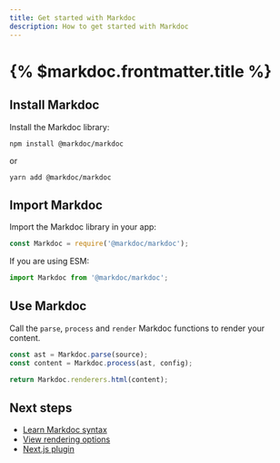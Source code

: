 ```yaml
---
title: Get started with Markdoc
description: How to get started with Markdoc
---
```


# {% $markdoc.frontmatter.title %}

## Install Markdoc

Install the Markdoc library:

```shell
npm install @markdoc/markdoc
```

or

```shell
yarn add @markdoc/markdoc
```

## Import Markdoc

Import the Markdoc library in your app:

```js
const Markdoc = require('@markdoc/markdoc');
```

If you are using ESM:

```js
import Markdoc from '@markdoc/markdoc';
```

## Use Markdoc

Call the `parse`, `process` and `render` Markdoc functions to render your content.

```js
const ast = Markdoc.parse(source);
const content = Markdoc.process(ast, config);

return Markdoc.renderers.html(content);
```

## Next steps

- [Learn Markdoc syntax](/docs/syntax)
- [View rendering options](/docs/render)
- [Next.js plugin](/docs/nextjs)
